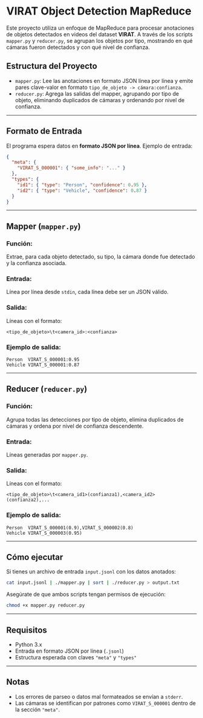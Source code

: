 # VIRAT Object Detection MapReduce

Este proyecto utiliza un enfoque de MapReduce para procesar anotaciones de objetos detectados en videos del dataset **VIRAT**. A través de los scripts `mapper.py` y `reducer.py`, se agrupan los objetos por tipo, mostrando en qué cámaras fueron detectados y con qué nivel de confianza.

## Estructura del Proyecto

- `mapper.py`: Lee las anotaciones en formato JSON línea por línea y emite pares clave-valor en formato `tipo_de_objeto -> cámara:confianza`.
- `reducer.py`: Agrega las salidas del mapper, agrupando por tipo de objeto, eliminando duplicados de cámaras y ordenando por nivel de confianza.

---

## Formato de Entrada

El programa espera datos en **formato JSON por línea**. Ejemplo de entrada:

```json
{
  "meta": {
    "VIRAT_S_000001": { "some_info": "..." }
  },
  "types": {
    "id1": { "type": "Person", "confidence": 0.95 },
    "id2": { "type": "Vehicle", "confidence": 0.87 }
  }
}
```

---

## Mapper (`mapper.py`)

### Función:
Extrae, para cada objeto detectado, su tipo, la cámara donde fue detectado y la confianza asociada.

### Entrada:
Línea por línea desde `stdin`, cada línea debe ser un JSON válido.

### Salida:
Líneas con el formato:
```
<tipo_de_objeto>\t<camera_id>:<confianza>
```

### Ejemplo de salida:
```
Person	VIRAT_S_000001:0.95
Vehicle	VIRAT_S_000001:0.87
```

---

## Reducer (`reducer.py`)

### Función:
Agrupa todas las detecciones por tipo de objeto, elimina duplicados de cámaras y ordena por nivel de confianza descendente.

### Entrada:
Líneas generadas por `mapper.py`.

### Salida:
Líneas con el formato:
```
<tipo_de_objeto>\t<camera_id1>(confianza1),<camera_id2>(confianza2),...
```

### Ejemplo de salida:
```
Person	VIRAT_S_000001(0.9),VIRAT_S_000002(0.8)
Vehicle	VIRAT_S_000003(0.95)
```

---

## Cómo ejecutar

Si tienes un archivo de entrada `input.jsonl` con los datos anotados:

```bash
cat input.jsonl | ./mapper.py | sort | ./reducer.py > output.txt
```

Asegúrate de que ambos scripts tengan permisos de ejecución:

```bash
chmod +x mapper.py reducer.py
```

---

## Requisitos

- Python 3.x
- Entrada en formato JSON por línea (`.jsonl`)
- Estructura esperada con claves `"meta"` y `"types"`

---

## Notas

- Los errores de parseo o datos mal formateados se envían a `stderr`.
- Las cámaras se identifican por patrones como `VIRAT_S_000001` dentro de la sección `"meta"`.
